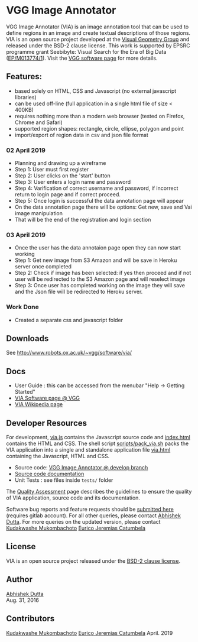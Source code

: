 # VGG Image Annotator

VGG Image Annotator (VIA) is an image annotation tool that can be used to define 
regions in an image and create textual descriptions of those regions. VIA is an 
open source project developed at the [Visual Geometry Group](http://www.robots.ox.ac.uk/~vgg/) 
and released under the BSD-2 clause license. This work is supported by EPSRC programme grant 
Seebibyte: Visual Search for the Era of Big Data ([EP/M013774/1](http://www.seebibyte.org/index.html)).
Visit the [VGG software page](http://www.robots.ox.ac.uk/~vgg/software/via/) for more details.


## Features:
  * based solely on HTML, CSS and Javascript (no external javascript libraries)
  * can be used off-line (full application in a single html file of size &lt; 400KB)
  * requires nothing more than a modern web browser (tested on Firefox, Chrome and Safari)
  * supported region shapes: rectangle, circle, ellipse, polygon and point
  * import/export of region data in csv and json file format

### 02 April 2019
 * Planning and drawing up a wireframe
 * Step 1: User must first register
 * Step 2: User clicks on the 'start' button
 * Step 3: User enters a login name and password
 * Step 4: Varification of correct username and password, if incorrect return to login page and if correct proceed.
 * Step 5: Once login is successful the data annotation page will appear
 * On the data annotation page there will be options: Get new, save and Vai image manipulation
 * That will be the end of the registration and login section

### 03 April 2019
 * Once the user has the data annotaion page open they can now start working
 * Step 1: Get new image from S3 Amazon and will be save in Heroku server once completed
 * Step 2: Check if image has been selected: if yes then proceed and if not user will be redirected to the S3 Amazon page and will reselect image
 * Step 3: Once user has completed working on the image they will save and the Json file will be redirected to Heroku server.

 ### Work Done
  * Created a separate css and javascript folder


## Downloads
See http://www.robots.ox.ac.uk/~vgg/software/via/

## Docs
 * User Guide : this can be accessed from the menubar "Help -> Getting Started"
 * [VIA Software page @ VGG](http://www.robots.ox.ac.uk/~vgg/software/via/)
 * [VIA Wikipedia page](https://en.wikipedia.org/wiki/VGG_Image_Annotator)

## Developer Resources
For development, [via.js](https://gitlab.com/vgg/via/blob/develop/via.js) 
contains the Javascript source code and 
[index.html](https://gitlab.com/vgg/via/blob/develop/index.html) contains the 
HTML and CSS. The shell script [scripts/pack_via.sh](scripts/pack_via.sh) 
packs the VIA application into a single and standalone application file 
[via.html](https://gitlab.com/vgg/via/blob/develop/via.html) containing the 
Javascript, HTML and CSS.

 * Source code: [VGG Image Annotator @ develop branch](https://gitlab.com/vgg/via/blob/develop)
 * [Source code documentation](https://gitlab.com/vgg/via/blob/develop/CodeDoc.md)
 * Unit Tests : see files inside `tests/` folder

The [Quality Assessment](https://gitlab.com/vgg/via/blob/develop/QualityAssessment.md) 
page describes the guidelines to ensure the quality of VIA application, source 
code and its documentation.

Software bug reports and feature requests should be 
[submitted here](https://gitlab.com/vgg/via/issues/new) (requires gitlab account).
For all other queries, please contact [Abhishek Dutta](mailto:adutta@robots.ox.ac.uk).
For more queries on the updated version, please contact [Kudakwashe Mukombachoto](mailto:kudakwashe@aerobotics.co) [Eurico Jeremias Catumbela](mailto:erick@aerobotics.co)

## License
VIA is an open source project released under the 
[BSD-2 clause license](https://gitlab.com/vgg/via/blob/master/LICENSE).

## Author
[Abhishek Dutta](mailto:adutta@robots.ox.ac.uk)  
Aug. 31, 2016

## Contributors
[Kudakwashe Mukombachoto](mailto:kudakwashe@aerobotics.co)
[Eurico Jeremias Catumbela](mailto:erick@aerobotics.co)
April. 2019